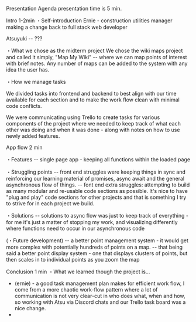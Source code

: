 Presentation Agenda
 presentation time is 5 min.

Intro 1-2min
 ・Self-introduction
   Ernie - construction utilities manager making a change back to full stack web developer

   Atsuyuki -- ???

 ・What we chose as the midterm project
    We chose the wiki maps project and called it simply,  "Map My Wiki" -- where we can map points of interest with brief notes. Any number of maps can be added to the system with any idea the user has. 

 ・How we manage tasks 
   
   We divided tasks into frontend and backend to best align with our time available
   for each section and to make the work flow clean with minimal code conflicts. 

   We were communicating using Trello to create tasks for various components of the project where we needed to keep track of what each other was doing and when it was done - along with notes on how to use newly added features.
   

App flow 2 min
 
 ・Features
  -- single page app - keeping all functions within the loaded page
 
 ・Struggling points
  -- front end struggles were keeping things in sync and reinforcing our learning material of promises, async await and the general asynchronous flow of things.
  -- font end extra struggles:  attempting to build as many modular and re-usable code sections as possible.  It's nice to have "plug and play" code sections for other projects and that is something I try to strive for in each project we build. 

 ・Solutions
  -- solutions to async flow was just to keep track of everything - for me it's just a matter of stopping my work, and visualizing differently where functions need to occur in our asynchronous code

 (・Future development)
  -- a better point management system - it would get more complex with potentially hundreds of points on a map. 
  -- that being said a better point display system - one that displays clusters of points, but then scales in to individual points as you zoom the map

Conclusion 1 min
 ・What we learned though the project is… 
 - (ernie) - a good task management plan makes for efficient work flow, I come from a more chaotic work-flow pattern where a lot of communication is not very clear-cut in who does what, when and how, so working with Atsu via Discord chats and our Trello task board was a nice change. 
 -

